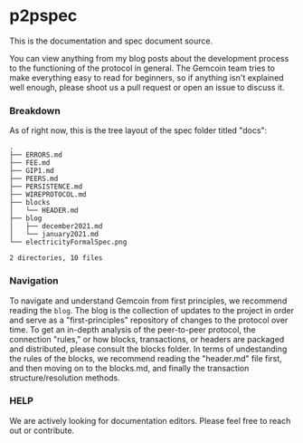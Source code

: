 # p2pspec

This is the documentation and spec document source.

You can view anything from my blog posts about the development process to the functioning of the protocol in general. The Gemcoin team tries to make everything easy to read for beginners, so if anything isn't explained well enough, please shoot us a pull request or open an issue to discuss it.

### Breakdown

As of right now, this is the tree layout of the spec folder titled "docs":

```
.
├── ERRORS.md
├── FEE.md
├── GIP1.md
├── PEERS.md
├── PERSISTENCE.md
├── WIREPROTOCOL.md
├── blocks
│   └── HEADER.md
├── blog
│   ├── december2021.md
│   └── january2021.md
└── electricityFormalSpec.png

2 directories, 10 files
```

### Navigation

To navigate and understand Gemcoin from first principles, we recommend reading the ```blog```. The blog is the collection of updates to the project in order and serve as a "first-principles" repository of changes to the protocol over time. To get an in-depth analysis of the peer-to-peer protocol, the connection "rules," or how blocks, transactions, or headers are packaged and distributed, please consult the blocks folder. In terms of undestanding the rules of the blocks, we recommend reading the "header.md" file first, and then moving on to the blocks.md, and finally the transaction structure/resolution methods.

### HELP

We are actively looking for documentation editors. Please feel free to reach out or contribute.
